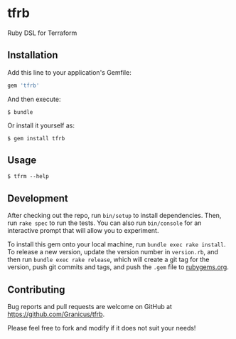 # tfrb

Ruby DSL for Terraform

## Installation

Add this line to your application's Gemfile:

```ruby
gem 'tfrb'
```

And then execute:

    $ bundle

Or install it yourself as:

    $ gem install tfrb

## Usage

    $ tfrm --help

## Development

After checking out the repo, run `bin/setup` to install dependencies. Then, run `rake spec` to run the tests. You can also run `bin/console` for an interactive prompt that will allow you to experiment.

To install this gem onto your local machine, run `bundle exec rake install`. To release a new version, update the version number in `version.rb`, and then run `bundle exec rake release`, which will create a git tag for the version, push git commits and tags, and push the `.gem` file to [rubygems.org](https://rubygems.org).

## Contributing

Bug reports and pull requests are welcome on GitHub at https://github.com/Granicus/tfrb.

Please feel free to fork and modify if it does not suit your needs!
